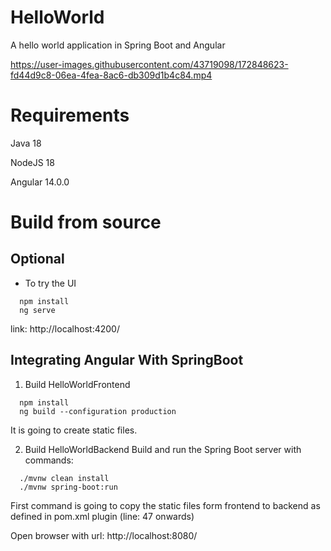 # HelloWorld
A hello world application in Spring Boot and Angular

https://user-images.githubusercontent.com/43719098/172848623-fd44d9c8-06ea-4fea-8ac6-db309d1b4c84.mp4

# Requirements
Java 18

NodeJS 18

Angular 14.0.0

# Build from source

## Optional
* To try the UI 
```
  npm install
  ng serve
```
link: http://localhost:4200/



## Integrating Angular With SpringBoot  
1. Build HelloWorldFrontend
```
  npm install
  ng build --configuration production
```
It is going to create static files.

2. Build HelloWorldBackend
Build and run the Spring Boot server with commands:
```
  ./mvnw clean install
  ./mvnw spring-boot:run
```
First command is going to copy the static files form frontend to backend as defined in pom.xml plugin (line: 47 onwards)

Open browser with url: http://localhost:8080/

